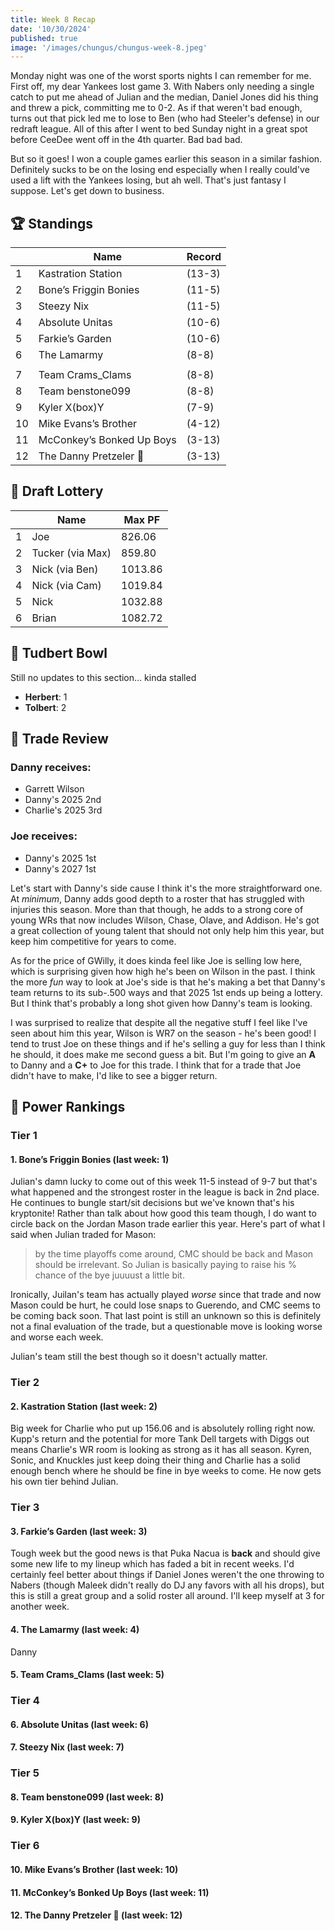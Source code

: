 ```yaml
---
title: Week 8 Recap
date: '10/30/2024'
published: true
image: '/images/chungus/chungus-week-8.jpeg'
---
```


Monday night was one of the worst sports nights I can remember for me. First off, my dear Yankees lost game 3. With Nabers only needing a single catch to put me ahead of Julian and the median, Daniel Jones did his thing and threw a pick, committing me to 0-2. As if that weren't bad enough, turns out that pick led me to lose to Ben (who had Steeler's defense) in our redraft league. All of this after I went to bed Sunday night in a great spot before CeeDee went off in the 4th quarter. Bad bad bad.

But so it goes! I won a couple games earlier this season in a similar fashion. Definitely sucks to be on the losing end especially when I really could've used a lift with the Yankees losing, but ah well. That's just fantasy I suppose. Let's get down to business. 

## 🏆 Standings

|     | Name                      | Record |
| --- | ------------------------- | ------ |
| 1   | Kastration Station        | (13-3) |
| 2   | Bone’s Friggin Bonies     | (11-5)  |
| 3   | Steezy Nix                | (11-5) |
| 4   | Absolute Unitas           | (10-6) |
| 5   | Farkie’s Garden           | (10-6) |
| 6   | The Lamarmy               | (8-8)  |
|     |                           |        |
| 7   | Team Crams_Clams          | (8-8)  |
| 8   | Team benstone099          | (8-8)  |
| 9   | Kyler X(box)Y             | (7-9)  |
| 10  | Mike Evans’s Brother      | (4-12) |
| 11  | McConkey’s Bonked Up Boys | (3-13) |
| 12  | The Danny Pretzeler 🥨    | (3-13) |

## 💩 Draft Lottery

|     | Name             | Max PF |
| --- | ---------------- | ------ |
| 1   | Joe              | 826.06 |
| 2   | Tucker (via Max) | 859.80 |
| 3   | Nick (via Ben)   | 1013.86 |
| 4   | Nick (via Cam)   | 1019.84 |
| 5   | Nick            | 1032.88 |
| 6   | Brian            | 1082.72 |

## 🥣 Tudbert Bowl

Still no updates to this section... kinda stalled

- **Herbert**: 1
- **Tolbert**: 2

## 🤝 Trade Review


### Danny receives:

- Garrett Wilson
- Danny's 2025 2nd
- Charlie's 2025 3rd

### Joe receives:
- Danny's 2025 1st
- Danny's 2027 1st

Let's start with Danny's side cause I think it's the more straightforward one. At _minimum_, Danny adds good depth to a roster that has struggled with injuries this season. More than that though, he adds to a strong core of young WRs that now includes Wilson, Chase, Olave, and Addison. He's got a great collection of young talent that should not only help him this year, but keep him competitive for years to come.

As for the price of GWilly, it does kinda feel like Joe is selling low here, which is surprising given how high he's been on Wilson in the past. I think the more _fun_ way to look at Joe's side is that he's making a bet that Danny's team returns to its sub-.500 ways and that 2025 1st ends up being a lottery. But I think that's probably a long shot given how Danny's team is looking. 

I was surprised to realize that despite all the negative stuff I feel like I've seen about him this year, Wilson is WR7 on the season - he's been good! I tend to trust Joe on these things and if he's selling a guy for less than I think he should, it does make me second guess a bit. But I'm going to give an **A** to Danny and a **C+** to Joe for this trade. I think that for a trade that Joe didn't have to make, I'd like to see a bigger return. 

## 🧠 Power Rankings

### Tier 1

#### 1. Bone’s Friggin Bonies (last week: 1)

Julian's damn lucky to come out of this week 11-5 instead of 9-7 but that's what happened and the strongest roster in the league is back in 2nd place. He continues to bungle start/sit decisions but we've known that's his kryptonite! Rather than talk about how good this team though, I do want to circle back on the Jordan Mason trade earlier this year. Here's part of what I said when Julian traded for Mason:

> by the time playoffs come around, CMC should be back and Mason should be irrelevant. So Julian is basically paying to raise his % chance of the bye juuuust a little bit.

Ironically, Juilan's team has actually played _worse_ since that trade and now Mason could be hurt, he could lose snaps to Guerendo, and CMC seems to be coming back soon. That last point is still an unknown so this is definitely not a final evaluation of the trade, but a questionable move is looking worse and worse each week.

Julian's team still the best though so it doesn't actually matter.

### Tier 2

#### 2. Kastration Station (last week: 2)

Big week for Charlie who put up 156.06 and is absolutely rolling right now. Kupp's return and the potential for more Tank Dell targets with Diggs out means Charlie's WR room is looking as strong as it has all season. Kyren, Sonic, and Knuckles just keep doing their thing and Charlie has a solid enough bench where he should be fine in bye weeks to come. He now gets his own tier behind Julian. 

### Tier 3

#### 3. Farkie’s Garden (last week: 3)

Tough week but the good news is that Puka Nacua is **back** and should give some new life to my lineup which has faded a bit in recent weeks. I'd certainly feel better about things if Daniel Jones weren't the one throwing to Nabers (though Maleek didn't really do DJ any favors with all his drops), but this is still a great group and a solid roster all around. I'll keep myself at 3 for another week.

#### 4. The Lamarmy (last week: 4)

Danny

#### 5. Team Crams_Clams (last week: 5)

### Tier 4

#### 6. Absolute Unitas (last week: 6)

#### 7. Steezy Nix (last week: 7)

### Tier 5

#### 8. Team benstone099 (last week: 8)

#### 9. Kyler X(box)Y (last week: 9)

### Tier 6

#### 10. Mike Evans’s Brother (last week: 10)

#### 11. McConkey’s Bonked Up Boys (last week: 11)

#### 12. The Danny Pretzeler 🥨 (last week: 12)
